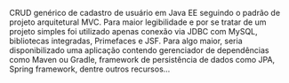CRUD genérico de cadastro de usuário em Java EE seguindo o padrão de projeto arquitetural MVC. Para maior legibilidade e por se tratar 
de um projeto simples foi utilizado apenas conexão via JDBC com MySQL, bibliotecas integradas, Primefaces e JSF. Para algo maior, seria 
disponibilizado uma aplicação contendo gerenciador de dependências como Maven ou Gradle, framework de persistência de dados como JPA, 
Spring framework, dentre outros recursos...
